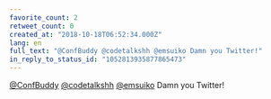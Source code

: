 ```yaml
---
favorite_count: 2
retweet_count: 0
created_at: "2018-10-18T06:52:34.000Z"
lang: en
full_text: "@ConfBuddy @codetalkshh @emsuiko Damn you Twitter!"
in_reply_to_status_id: "1052813935877865473"
---
```


[@ConfBuddy](https://twitter.com/ConfBuddy)
[@codetalkshh](https://twitter.com/codetalkshh)
[@emsuiko](https://twitter.com/emsuiko) Damn you Twitter!
